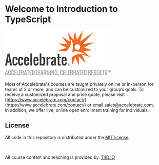 # Welcome to Introduction to TypeScript

![Accelebrate Logo](images/accelebrate-logo.png "Accelebrate Logo")

Most of Accelebrate's courses are taught privately online or in-person for
teams of 3 or more, and can be customized to your group’s goals. To receive a
customized proposal and price quote, please visit
[https://www.accelebrate.com/contact/](https://www.accelebrate.com/contact/)
or email [sales@accelebrate.com](sales@accelebrate.com). In addition, we offer
live, online open enrollment training for individuals.

## License

All code in this repository is distributed under the [MIT license](license.txt).

<br><br>
All course content and teaching is provided by: [T4D.IO](https://www.t4d.io)